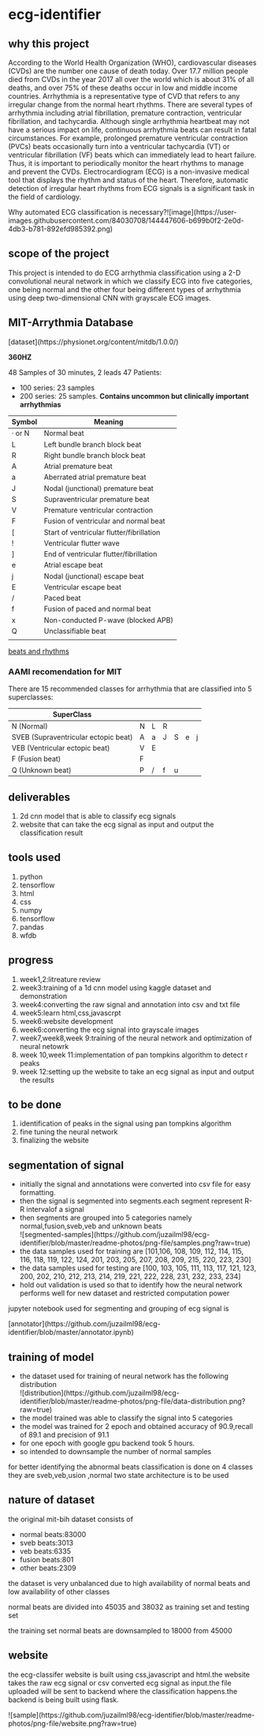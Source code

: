 # ecg-identifier
<h2>why this project</h2>
<p>
  According to the World Health Organization (WHO), cardiovascular diseases
(CVDs) are the number one cause of death today. Over 17.7 million people died from CVDs in the year 2017 all over the world which is about 31% of all deaths, and over 75% of these deaths occur in low and middle income countries. Arrhythmia is a representative type of CVD that refers to any irregular change from the normal heart rhythms. There are several types of arrhythmia including atrial fibrillation, premature contraction, ventricular fibrillation, and tachycardia. Although single arrhythmia heartbeat may not have a serious impact on life, continuous arrhythmia beats can result in fatal circumstances. For example, prolonged premature ventricular contraction (PVCs) beats occasionally turn into a ventricular tachycardia (VT) or ventricular fibrillation (VF) beats which can immediately lead to heart failure. Thus, it is important to periodically monitor the heart rhythms to manage and prevent the CVDs. Electrocardiogram (ECG) is a non-invasive medical tool that displays the rhythm and status of the heart. Therefore, automatic detection of irregular heart rhythms from ECG signals is a significant task in the field of cardiology.
</p>

<p>Why automated ECG classification is necessary?![image](https://user-images.githubusercontent.com/84030708/144447606-b699b0f2-2e0d-4db3-b781-892efd985392.png)</p>

<h2>scope of the project</h2>
<p>
  This project is intended to do ECG arrhythmia classification using a 2-D convolutional neural network in which we classify ECG into five categories, one being normal and the other four being different types of arrhythmia using deep two-dimensional CNN with grayscale ECG images. 
</p>
<h2>MIT-Arrythmia Database</h2>
[dataset](https://physionet.org/content/mitdb/1.0.0/)

<b>360HZ</b>

48 Samples of 30 minutes, 2 leads
47 Patients:

* 100 series: 23 samples
* 200 series: 25 samples. **Contains uncommon but clinically important arrhythmias**

| Symbol|   Meaning                                   |
|-------|---------------------------------------------|
|· or N |	Normal beat                                 |
|L      |   Left bundle branch block beat             |
|R      |	Right bundle branch block beat              |
|A      |	Atrial premature beat                       |
|a      |	Aberrated atrial premature beat             |
|J      |	Nodal (junctional) premature beat           |
|S      |	Supraventricular premature beat             |
|V      |	Premature ventricular contraction           |
|F      |	Fusion of ventricular and normal beat       |
|[      |	Start of ventricular flutter/fibrillation   |
|!      |	Ventricular flutter wave                    |
|]      |	End of ventricular flutter/fibrillation     |
|e      |	Atrial escape beat                          |
|j      |	Nodal (junctional) escape beat              |
|E      |	Ventricular escape beat                     |
|/      |	Paced beat                                  |
|f      |	Fusion of paced and normal beat             |
|x      |	Non-conducted P-wave (blocked APB)          |
|Q      |	Unclassifiable beat                         |
||      |	Isolated QRS-like artifact                  |

[beats and rhythms](https://physionet.org/physiobank/database/html/mitdbdir/tables.htm#allrhythms)



### AAMI recomendation for MIT
There are 15 recommended classes for arrhythmia that are classified into 5 superclasses:

| SuperClass| | | | | | |
|------|--------|---|---|---|---|-|
| N  (Normal)  | N      | L | R |  |  | |
| SVEB (Supraventricular ectopic beat) | A      | a | J | S |  e | j |
| VEB  (Ventricular ectopic beat)| V      | E |   |   |   | |
| F    (Fusion beat) | F      |   |   |   |   | |
| Q   (Unknown beat)  | P      | / | f | u |   |    |

<h2>deliverables</h2>
<ol>
<li>2d cnn model that is able to classify ecg signals</li>
<li>website that can take the ecg signal as input and output the classification result</li>
</ol>

<h2>tools used</h2>
<ol>
<li>python</li>
<li>tensorflow</li>
<li>html</li>
<li>css</li>
<li>numpy</li>
<li>tensorflow</li>
<li>pandas</li>
<li>wfdb</li>


</ol>
<h2>progress</h2>
<ol>
<li>week1,2:litreature review</li>
<li>week3:training of a 1d cnn model using kaggle dataset and demonstration</li>
<li>week4:converting the raw signal and annotation into csv and txt file</li>
<li>week5:learn html,css,javascrpt</li>
<li>week6:website development</li>
<li>week6:converting the ecg signal into grayscale images</li>
<li>week7,week8,week 9:training of the neural network and optimization of neural netowrk </li>
<li>week 10,week 11:implementation of pan tompkins algorithm to detect r peaks</li>
<li>week 12:setting up the website to take an ecg signal as input and output the results</li>



</ol>

<h2>to be done</h2>
<ol>
<li>identification of peaks in the signal using pan tompkins algorithm</li>
<li>fine tuning the neural network </li>
<li>finalizing the website</li>



</ol>

<h2>segmentation of signal</h2>
<ul>
  
  <li>initially the signal and annotations were converted into csv file for easy formatting.</li>
  <li>then the signal is segmented into segments.each segment represent R-R intervalof a signal</li>
  
  <li>then segments are grouped into 5 categories namely normal,fusion,sveb,veb and unknown beats</li>
  ![segmented-samples](https://github.com/juzailml98/ecg-identifier/blob/master/readme-photos/png-file/samples.png?raw=true)
  
<li>the data samples used for training are [101,106, 108, 109, 112, 114, 115, 116, 118, 119, 122, 124, 201, 203, 205, 207, 208, 209, 215, 220, 223, 230]</li>
<li>the data samples used for testing are [100, 103, 105, 111, 113, 117, 121, 123, 200, 202, 210, 212, 213, 214, 219, 221, 222, 228, 231, 232, 233, 234]</li>
<li>hold out validation is used so that to identify how the neural network performs well for new dataset and restricted computation power </li>
 </ul>
 <p>jupyter notebook used for segmenting and grouping of ecg signal is</p> [annotator](https://github.com/juzailml98/ecg-identifier/blob/master/annotator.ipynb)

<h2>training of model</h2>
<ul>
  <li>the dataset used for training of neural network has the following distribution</li>
  ![distribution](https://github.com/juzailml98/ecg-identifier/blob/master/readme-photos/png-file/data-distribution.png?raw=true)
  <li>the model trained was able to classify the signal into 5 categories</li> 
  <li>the model was trained for 2 epoch and obtained accuracy of 90.9,recall of 89.1 and precision of 91.1</li>
  <li>for one epoch with google gpu backend took 5 hours.</li>
  <li>so intended to downsample the number of normal samples</li>
</ul>
<p>for better identifying the abnormal beats
classification is done on 4 classes they are sveb,veb,usion ,normal
  two state architecture is to be used</p>


<h2>nature of dataset</h2>
<p>the original mit-bih dataset consists of</p>
<ul>
  <li>normal beats:83000</li>
  <li>sveb beats:3013</li>
  <li>veb beats:6335</li>
  <li>fusion beats:801</li>
  <li>other beats:2309</li>
 </ul>
   <p>the dataset is very unbalanced due to high availability of normal beats and low availability of other classes</p>
   <p>normal beats are divided into 45035 and 38032 as training set and testing set</p>
   <p>the training set normal beats are downsampled to 18000 from 45000</p>
   
<h2>website</h2>
<p>the ecg-classifer website is built using css,javascript and html.the website takes the raw ecg signal or csv converted ecg signal as input.the file uploaded will be sent to backend where the classification happens.the backend is being built using flask.</p>
![sample](https://github.com/juzailml98/ecg-identifier/blob/master/readme-photos/png-file/website.png?raw=true)
